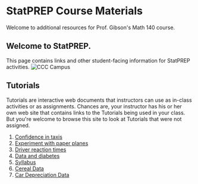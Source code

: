 # StatPREP Course Materials

Welcome to additional resources for Prof. Gibson's Math 140 course. 

## Welcome to StatPREP. 

This page contains links and other student-facing information for StatPREP activities.
![CCC Campus](https://www.canyons.edu/Offices/PIO/PublishingImages/Aerials/CCC_Aerial_7817_030615_1800x1200_300.jpg)

## Tutorials

Tutorials are interactive web documents that instructors can use as in-class activities or as assignments. Chances are, your instructor has his or her own web site that contains links to the Tutorials being used in your class. But you're welcome to browse this site to look at Tutorials that were not assigned.

1. [Confidence in taxis](https://dtkaplan.shinyapps.io/Confidence_in_Taxis/)
2. [Experiment with paper planes](https://dtkaplan.shinyapps.io/Paper_planes/)
3. [Driver reaction times](http://dtkaplan.shinyapps.io/Traffic_signs)
4. [Data and diabetes](https://dtkaplan.shinyapps.io/Diabetes/)
5. [Syllabus](https://profcgibson.github.io/Math140/Math_140_Syllabus_Part1_Fall2017_Gibson.docx)
6. [Cereal Data](http://www.lock5stat.com/datasets/Cereal.csv)
7. [Car Depreciation Data](http://www.lock5stat.com/datasets/CarDepreciation.csv)
